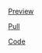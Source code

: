 [Preview](https://olegobiukh.github.io/react-tic-tac-toe/)

[Pull](https://github.com/olegobiukh/react-tic-tac-toe/pull/8)

[Code](https://github.com/olegobiukh/react-tic-tac-toe/tree/dev)
